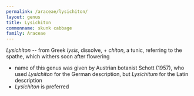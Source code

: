 ```yaml
---
permalink: /araceae/lysichiton/
layout: genus
title: Lysichiton
commonname: skunk cabbage
family: Araceae
---
```


*Lysichiton* -- from Greek *lysis*, dissolve, + *chiton*, a tunic, referring to the spathe, which withers soon after flowering
  - name of this genus was given by Austrian botanist Schott (1957), who used *Lysichiton* for the German description, but *Lysichitum* for the Latin description
  - *Lysichiton* is preferred
